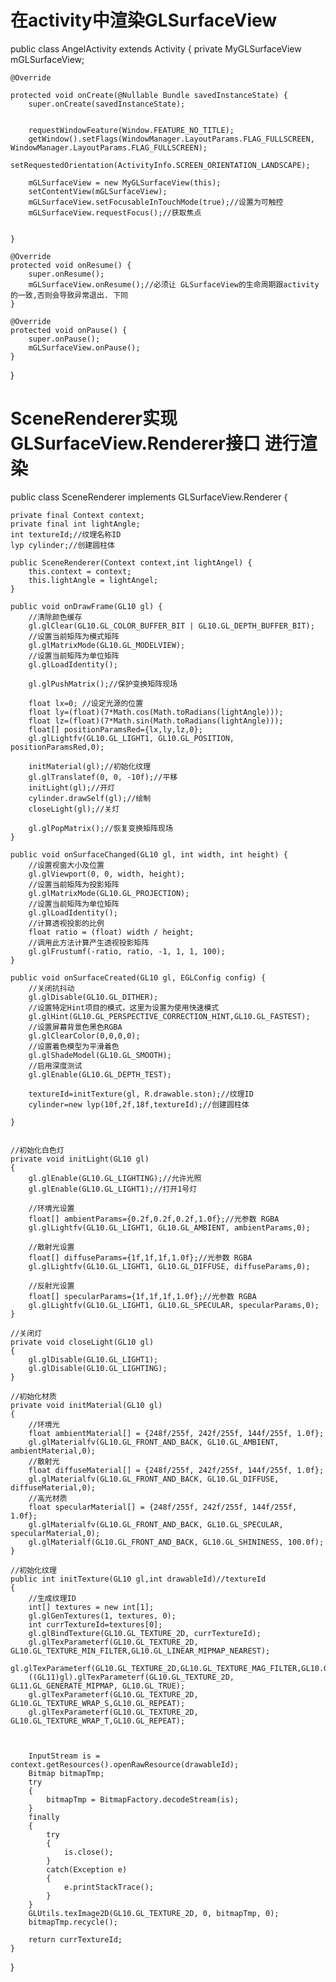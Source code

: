 # 在activity中渲染GLSurfaceView


public class AngelActivity extends Activity {
    private MyGLSurfaceView mGLSurfaceView;

    @Override
    
    protected void onCreate(@Nullable Bundle savedInstanceState) {
        super.onCreate(savedInstanceState);


        requestWindowFeature(Window.FEATURE_NO_TITLE);
        getWindow().setFlags(WindowManager.LayoutParams.FLAG_FULLSCREEN, WindowManager.LayoutParams.FLAG_FULLSCREEN);
        setRequestedOrientation(ActivityInfo.SCREEN_ORIENTATION_LANDSCAPE);

        mGLSurfaceView = new MyGLSurfaceView(this);
        setContentView(mGLSurfaceView);
        mGLSurfaceView.setFocusableInTouchMode(true);//设置为可触控
        mGLSurfaceView.requestFocus();//获取焦点


    }

    @Override
    protected void onResume() {
        super.onResume();
        mGLSurfaceView.onResume();//必须让 GLSurfaceView的生命周期跟activity的一致,否则会导致异常退出. 下同 
    }

    @Override
    protected void onPause() {
        super.onPause();
        mGLSurfaceView.onPause();
    }
}

# SceneRenderer实现GLSurfaceView.Renderer接口 进行渲染 


 public  class SceneRenderer implements GLSurfaceView.Renderer {


    private final Context context;
    private final int lightAngle;
    int textureId;//纹理名称ID
    lyp cylinder;//创建圆柱体

    public SceneRenderer(Context context,int lightAngel) {
        this.context = context;
        this.lightAngle = lightAngel;
    }

    public void onDrawFrame(GL10 gl) {
        //清除颜色缓存
        gl.glClear(GL10.GL_COLOR_BUFFER_BIT | GL10.GL_DEPTH_BUFFER_BIT);
        //设置当前矩阵为模式矩阵
        gl.glMatrixMode(GL10.GL_MODELVIEW);
        //设置当前矩阵为单位矩阵
        gl.glLoadIdentity();

        gl.glPushMatrix();//保护变换矩阵现场

        float lx=0; //设定光源的位置
        float ly=(float)(7*Math.cos(Math.toRadians(lightAngle)));
        float lz=(float)(7*Math.sin(Math.toRadians(lightAngle)));
        float[] positionParamsRed={lx,ly,lz,0};
        gl.glLightfv(GL10.GL_LIGHT1, GL10.GL_POSITION, positionParamsRed,0);

        initMaterial(gl);//初始化纹理
        gl.glTranslatef(0, 0, -10f);//平移
        initLight(gl);//开灯
        cylinder.drawSelf(gl);//绘制
        closeLight(gl);//关灯

        gl.glPopMatrix();//恢复变换矩阵现场
    }

    public void onSurfaceChanged(GL10 gl, int width, int height) {
        //设置视窗大小及位置
        gl.glViewport(0, 0, width, height);
        //设置当前矩阵为投影矩阵
        gl.glMatrixMode(GL10.GL_PROJECTION);
        //设置当前矩阵为单位矩阵
        gl.glLoadIdentity();
        //计算透视投影的比例
        float ratio = (float) width / height;
        //调用此方法计算产生透视投影矩阵
        gl.glFrustumf(-ratio, ratio, -1, 1, 1, 100);
    }

    public void onSurfaceCreated(GL10 gl, EGLConfig config) {
        //关闭抗抖动
        gl.glDisable(GL10.GL_DITHER);
        //设置特定Hint项目的模式，这里为设置为使用快速模式
        gl.glHint(GL10.GL_PERSPECTIVE_CORRECTION_HINT,GL10.GL_FASTEST);
        //设置屏幕背景色黑色RGBA
        gl.glClearColor(0,0,0,0);
        //设置着色模型为平滑着色
        gl.glShadeModel(GL10.GL_SMOOTH);
        //启用深度测试
        gl.glEnable(GL10.GL_DEPTH_TEST);

        textureId=initTexture(gl, R.drawable.ston);//纹理ID
        cylinder=new lyp(10f,2f,18f,textureId);//创建圆柱体

    }


    //初始化白色灯
    private void initLight(GL10 gl)
    {
        gl.glEnable(GL10.GL_LIGHTING);//允许光照
        gl.glEnable(GL10.GL_LIGHT1);//打开1号灯

        //环境光设置
        float[] ambientParams={0.2f,0.2f,0.2f,1.0f};//光参数 RGBA
        gl.glLightfv(GL10.GL_LIGHT1, GL10.GL_AMBIENT, ambientParams,0);

        //散射光设置
        float[] diffuseParams={1f,1f,1f,1.0f};//光参数 RGBA
        gl.glLightfv(GL10.GL_LIGHT1, GL10.GL_DIFFUSE, diffuseParams,0);

        //反射光设置
        float[] specularParams={1f,1f,1f,1.0f};//光参数 RGBA
        gl.glLightfv(GL10.GL_LIGHT1, GL10.GL_SPECULAR, specularParams,0);
    }

    //关闭灯
    private void closeLight(GL10 gl)
    {
        gl.glDisable(GL10.GL_LIGHT1);
        gl.glDisable(GL10.GL_LIGHTING);
    }

    //初始化材质
    private void initMaterial(GL10 gl)
    {
        //环境光
        float ambientMaterial[] = {248f/255f, 242f/255f, 144f/255f, 1.0f};
        gl.glMaterialfv(GL10.GL_FRONT_AND_BACK, GL10.GL_AMBIENT, ambientMaterial,0);
        //散射光
        float diffuseMaterial[] = {248f/255f, 242f/255f, 144f/255f, 1.0f};
        gl.glMaterialfv(GL10.GL_FRONT_AND_BACK, GL10.GL_DIFFUSE, diffuseMaterial,0);
        //高光材质
        float specularMaterial[] = {248f/255f, 242f/255f, 144f/255f, 1.0f};
        gl.glMaterialfv(GL10.GL_FRONT_AND_BACK, GL10.GL_SPECULAR, specularMaterial,0);
        gl.glMaterialf(GL10.GL_FRONT_AND_BACK, GL10.GL_SHININESS, 100.0f);
    }

    //初始化纹理
    public int initTexture(GL10 gl,int drawableId)//textureId
    {
        //生成纹理ID
        int[] textures = new int[1];
        gl.glGenTextures(1, textures, 0);
        int currTextureId=textures[0];
        gl.glBindTexture(GL10.GL_TEXTURE_2D, currTextureId);
        gl.glTexParameterf(GL10.GL_TEXTURE_2D, GL10.GL_TEXTURE_MIN_FILTER,GL10.GL_LINEAR_MIPMAP_NEAREST);
        gl.glTexParameterf(GL10.GL_TEXTURE_2D,GL10.GL_TEXTURE_MAG_FILTER,GL10.GL_LINEAR_MIPMAP_LINEAR);
        ((GL11)gl).glTexParameterf(GL10.GL_TEXTURE_2D, GL11.GL_GENERATE_MIPMAP, GL10.GL_TRUE);
        gl.glTexParameterf(GL10.GL_TEXTURE_2D, GL10.GL_TEXTURE_WRAP_S,GL10.GL_REPEAT);
        gl.glTexParameterf(GL10.GL_TEXTURE_2D, GL10.GL_TEXTURE_WRAP_T,GL10.GL_REPEAT);



        InputStream is = context.getResources().openRawResource(drawableId);
        Bitmap bitmapTmp;
        try
        {
            bitmapTmp = BitmapFactory.decodeStream(is);
        }
        finally
        {
            try
            {
                is.close();
            }
            catch(Exception e)
            {
                e.printStackTrace();
            }
        }
        GLUtils.texImage2D(GL10.GL_TEXTURE_2D, 0, bitmapTmp, 0);
        bitmapTmp.recycle();

        return currTextureId;
    }

}
